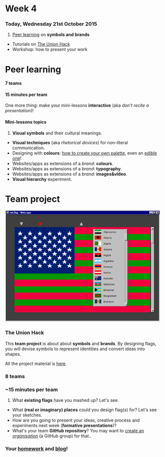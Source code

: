# Week 4

### Today, Wednesday 21st October 2015

1. [Peer learning](#peer-learning) on **symbols and brands** 
* Tutorials on [The Union Hack](#team-project)
* Workshop: how to present your work


# Peer learning

#### 7 teams

#### 15 minutes per team

One more thing: make your mini-lessons **interactive** (aka *don't recite a presentation*)!

#### Mini-lessons topics

1. **Visual symbols** and their cultural meanings.
* **Visual techniques** (aka *rhetorical devices*) for non-literal communication.
* Designing with **colours**: [how to create your own palette](http://www.smashingmagazine.com/2010/02/color-theory-for-designer-part-3-creating-your-own-color-palettes), even an [edible one](http://idsgn.org/posts/an-edible-color-palette)!
* Websites/apps as extensions of a *brand*: **colours**.
* Websites/apps as extensions of a *brand*: **typography**.
* Websites/apps as extensions of a *brand*: **images&video**.
* **Visual hierarchy** experiment.


# Team project

![](../../projects/union-hack/assets/net-flag.gif)

### The Union Hack 

This **team project** is about about **symbols** and **brands**. By designing flags, you will devise symbols to represent identities and convert ideas into shapes. 

All the project material is [here](../../projects/union-hack).

### 8 teams

### ~15 minutes per team

1. What **existing flags** have you mashed up? Let's see.
* What **(real or imaginary) places** could you design flag(s) for? Let's see your sketches. 
* How are you going to present your ideas, creative process and experiments next week (**formative presentations**)?
* What's your team **GitHub repository**? You may want to [create an *organisation*](https://github.com/organizations/new) (a GitHub group) for that.. 



### Your [homework](#homework) and [blog](#blog)!